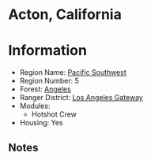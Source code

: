 
Acton, California
=================
  
# Information  
* Region Name: [Pacific Southwest]()  
* Region Number: 5  
* Forest: [Angeles](http://www.fs.usda.gov/angeles)  
* Ranger District: [Los Angeles Gateway]()  
* Modules:  
  - Hotshot Crew  
* Housing: Yes  
  
## Notes

